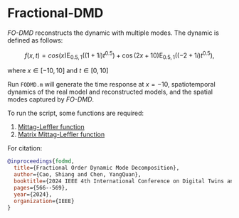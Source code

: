 # Fractional-DMD

*FO-DMD* reconstructs the dynamic with multiple modes. The dynamic is defined as follows:
```math
f(x,t)=cos(x)\text{E}_{0.5,1} ((1+1i)t^{0.5})+\cos(2x+10)\text{E}_{0.5,1}((-2+1i)t^{0.5}),
```
where $x\in [-10,10]$ and $t\in[0,10]$

Run `FODMD.m` will generate the time response at $x = −10$, spatiotemporal dynamics of the real model and reconstructed models, and the spatial modes captured by *FO-DMD*.

To run the script, some functions are required:

1. [Mittag-Leffler function](https://www.mathworks.com/matlabcentral/fileexchange/8738-mittag-leffler-function?s_tid=srchtitle)
2. [Matrix Mittag-Leffler function](https://www.mathworks.com/matlabcentral/fileexchange/66272-mittag-leffler-function-with-matrix-arguments?s_tid=srchtitle)

For citation:

```BibTex 
@inproceedings{fodmd,
  title={Fractional Order Dynamic Mode Decomposition},
  author={Cao, Shiang and Chen, YangQuan},
  booktitle={2024 IEEE 4th International Conference on Digital Twins and Parallel Intelligence (DTPI)},
  pages={566--569},
  year={2024},
  organization={IEEE}
}
```
